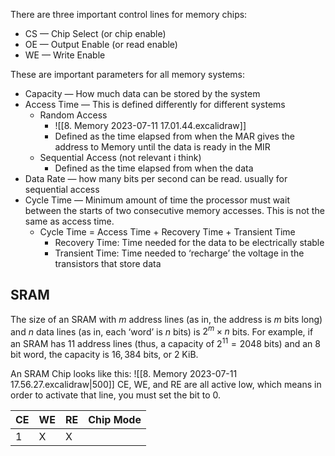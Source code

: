 There are three important control lines for memory chips:
- CS — Chip Select (or chip enable)
- OE — Output Enable (or read enable)
- WE — Write Enable

These are important parameters for all memory systems:
- Capacity — How much data can be stored by the system
- Access Time — This is defined differently for different systems
	- Random Access
		- ![[8. Memory 2023-07-11 17.01.44.excalidraw]]
		- Defined as the time elapsed from when the MAR gives the address to Memory until the data is ready in the MIR
	- Sequential Access (not relevant i think)
		- Defined as the time elapsed from when the data 
- Data Rate — how many bits per second can be read. usually for sequential access
- Cycle Time — Minimum amount of time the processor must wait between the starts of two consecutive memory accesses. This is not the same as access time.
	- Cycle Time = Access Time + Recovery Time + Transient Time
		- Recovery Time: Time needed for the data to be electrically stable
		- Transient Time: Time needed to ‘recharge’ the voltage in the transistors that store data

## SRAM
The size of an SRAM with $m$ address lines (as in, the address is $m$ bits long) and $n$ data lines (as in, each ‘word’ is $n$ bits) is $2^m\times n$ bits. For example, if an SRAM has 11 address lines (thus, a capacity of $2^{11}=2048$ bits) and an $8$ bit word, the capacity is $16,384$ bits, or 2 KiB.

An SRAM Chip looks like this:
![[8. Memory 2023-07-11 17.56.27.excalidraw|500]]
CE, WE, and RE are all active low, which means in order to activate that line, you must set the bit to 0.

CE|WE|RE|Chip Mode
-|-|-|-
1|X|X|